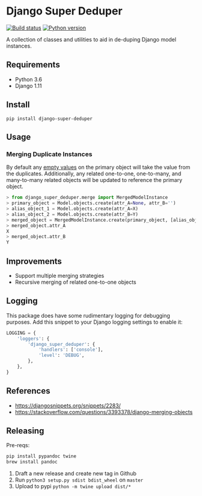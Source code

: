 # Django Super Deduper
[![Build status](https://badge.buildkite.com/9895056b294e7f1a8893b9ef75bb743f3933fc3264e23eeeb2.svg)](https://buildkite.com/mighty/django-super-deduper?branch=master)
[![Python version](https://img.shields.io/pypi/pyversions/django-super-deduper.svg)](https://pypi.python.org/pypi/django-super-deduper)

A collection of classes and utilities to aid in de-duping Django model instances.

## Requirements

- Python 3.6
- Django 1.11

## Install

`pip install django-super-deduper`

## Usage

### Merging Duplicate Instances

By default any [empty values](https://github.com/django/django/blob/master/django/core/validators.py#L13) on the primary object will take the value from the duplicates.
Additionally, any related one-to-one, one-to-many, and many-to-many related objects will be updated to reference the primary object.

```python
> from django_super_deduper.merge import MergedModelInstance
> primary_object = Model.objects.create(attr_A=None, attr_B='')
> alias_object_1 = Model.objects.create(attr_A=X)
> alias_object_2 = Model.objects.create(attr_B=Y)
> merged_object = MergedModelInstance.create(primary_object, [alias_object_1, alias_object_2])
> merged_object.attr_A
X
> merged_object.attr_B
Y
```

## Improvements

- Support multiple merging strategies
- Recursive merging of related one-to-one objects

## Logging

This package does have some rudimentary logging for debugging purposes.
Add this snippet to your Django logging settings to enable it:

```python
LOGGING = {
    'loggers': {
        'django_super_deduper': {
            'handlers': ['console'],
            'level': 'DEBUG',
        },
    },
}
```

## References

- https://djangosnippets.org/snippets/2283/
- https://stackoverflow.com/questions/3393378/django-merging-objects

## Releasing
Pre-reqs:
```sh
pip install pypandoc twine
brew install pandoc
```

1. Draft a new release and create new tag in Github
2. Run `python3 setup.py sdist bdist_wheel` on `master`
3. Upload to pypi `python -m twine upload dist/*`
